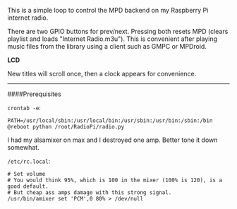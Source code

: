 This is a simple loop to control the MPD backend on my Raspberry Pi internet radio.

There are two GPIO buttons for prev/next. Pressing both resets MPD (clears playlist and loads "Internet Radio.m3u").
This is convenient after playing music files from the library using a client such as GMPC or MPDroid.

__LCD__

New titles will scroll once, then a clock appears for convenience.

---

####Prerequisites

`crontab -e`:

```
PATH=/usr/local/sbin:/usr/local/bin:/usr/sbin:/usr/bin:/sbin:/bin
@reboot python /root/RadioPi/radio.py
```

I had my alsamixer on max and I destroyed one amp. Better tone it down somewhat.

`/etc/rc.local`:

```
# Set volume
# You would think 95%, which is 100 in the mixer (100% is 120), is a good default.
# But cheap ass amps damage with this strong signal.
/usr/bin/amixer set 'PCM',0 80% > /dev/null
```
